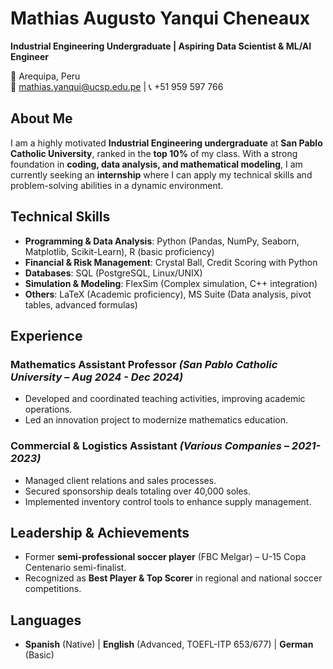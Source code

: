 # Mathias Augusto Yanqui Cheneaux  
**Industrial Engineering Undergraduate | Aspiring Data Scientist & ML/AI Engineer**  

📍 Arequipa, Peru  
📧 mathias.yanqui@ucsp.edu.pe | 📞 +51 959 597 766  

## About Me  
I am a highly motivated **Industrial Engineering undergraduate** at **San Pablo Catholic University**, ranked in the **top 10%** of my class. With a strong foundation in **coding, data analysis, and mathematical modeling**, I am currently seeking an **internship** where I can apply my technical skills and problem-solving abilities in a dynamic environment.  

## Technical Skills  
- **Programming & Data Analysis**: Python (Pandas, NumPy, Seaborn, Matplotlib, Scikit-Learn), R (basic proficiency)  
- **Financial & Risk Management**: Crystal Ball, Credit Scoring with Python  
- **Databases**: SQL (PostgreSQL, Linux/UNIX)  
- **Simulation & Modeling**: FlexSim (Complex simulation, C++ integration)  
- **Others**: LaTeX (Academic proficiency), MS Suite (Data analysis, pivot tables, advanced formulas)
  
## Experience  
### Mathematics Assistant Professor *(San Pablo Catholic University – Aug 2024 - Dec 2024)*  
- Developed and coordinated teaching activities, improving academic operations.  
- Led an innovation project to modernize mathematics education.  

### Commercial & Logistics Assistant *(Various Companies – 2021-2023)*  
- Managed client relations and sales processes.  
- Secured sponsorship deals totaling over 40,000 soles.  
- Implemented inventory control tools to enhance supply management.  

## Leadership & Achievements  
- Former **semi-professional soccer player** (FBC Melgar) – U-15 Copa Centenario semi-finalist.  
- Recognized as **Best Player & Top Scorer** in regional and national soccer competitions.  

## Languages  
- **Spanish** (Native) | **English** (Advanced, TOEFL-ITP 653/677) | **German** (Basic)  
